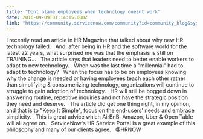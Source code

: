 ```yaml
---
title: "Dont blame employees when technology doesnt work"
date: 2016-09-09T01:14:15.000Z
link: "https://community.servicenow.com/community?id=community_blog&sys_id=b94e26addbd0dbc01dcaf3231f961982"
---
```

<p>I recently read an article in HR Magazine that talked about why new HR technology failed.   And, after being in HR and the software world for the latest 22 years, what surprised me was that the emphasis is still on TRAINING...   The article says that leaders need to better enable workers to adapt to new technology.   When was the last time a "millennial" had to adapt to technology?   When the focus has to be on employees knowing why the change is needed or having employees teach each other rather than simplifying &amp; consumerizing technology, organizations will continue to struggle to gain adoption of technology.   HR will still be bogged down in answering routine, repetitive inquiries and not have the strategic position they need and deserve.   The article did get one thing right, in my opinion, and that is to "Keep It Simple", focus on the end-users' needs and embrace simplicity.   This is great advice which AirBnB, Amazon, Uber &amp; Open Table will all agree on.   ServiceNow's HR Service Portal is a great example of this philosophy and many of our clients agree.   @HRNOW</p>